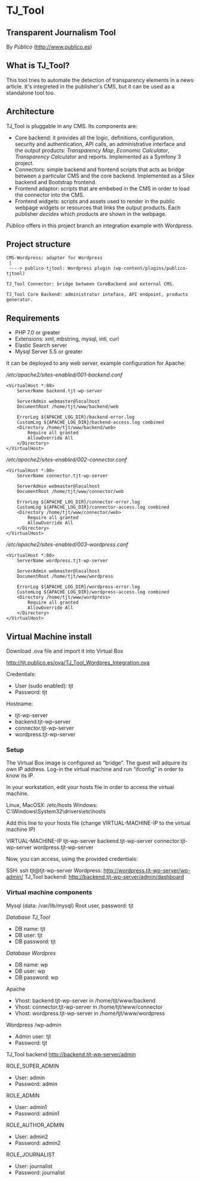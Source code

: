 # TJ_Tool


## Transparent Journalism Tool

By _Público_ (http://www.publico.es)

## What is TJ_Tool?

This tool tries to automate the detection of transparency elements in a news article. 
It's integreted in the publisher's CMS, but it can be used as a standalone tool too.

## Architecture

TJ_Tool is pluggable in any CMS. Its components are:

- Core backend: it provides all the logic, definitions, configuration, security and authentication, API calls, an administrative interface and the output products: *Transparency Map*, *Economic Calculator*, *Transparency Calculator* and reports.
Implemented as a Symfony 3 project.
- Connectors: simple backend and frontend scripts that acts as bridge between a particular CMS and the core backend. Implemented as a Silex backend and Bootstrap frontend.
- Frontend adaptor: scripts that are embebed in the CMS in order to load the connector into the CMS.
- Frontend widgets: scripts and assets used to render in the public webpage widgets or resources that links the output products. Each publisher *decides* which products are shown in the webpage.

_Público_ offers in this project branch an integration example with Wordpress.

## Project structure

```
CMS-Wordpress: adapter for Wordpress
 |
 ----> publico-tjtool: Wordpress plugin (wp-content/plugins/publico-tjtool)

TJ_Tool Connector: bridge between CoreBackend and external CMS.

TJ_Tool Core Backend: administrator inteface, API endpoint, products generator.
```


## Requirements

* PHP 7.0 or greater
* Extensions: xml, mbstring, mysql, intl, curl
* Elastic Search server
* Mysql Server 5.5 or greater

It can be deployed to any web server, example configuration for Apache:

*/etc/apache2/sites-enabled/001-backend.conf*

```
<VirtualHost *:80>
    ServerName backend.tjt-wp-server 

    ServerAdmin webmaster@localhost
    DocumentRoot /home/tjt/www/backend/web

    ErrorLog ${APACHE_LOG_DIR}/backend-error.log
    CustomLog ${APACHE_LOG_DIR}/backend-access.log combined
    <Directory /home/tjt/www/backend/web>   
        Require all granted
        AllowOverride All
    </Directory>
</VirtualHost>
```


*/etc/apache2/sites-enabled/002-connector.conf*

```
<VirtualHost *:80>
    ServerName connector.tjt-wp-server 

    ServerAdmin webmaster@localhost
    DocumentRoot /home/tjt/www/connector/web

    ErrorLog ${APACHE_LOG_DIR}/connector-error.log
    CustomLog ${APACHE_LOG_DIR}/connector-access.log combined
    <Directory /home/tjt/www/connector/web> 
        Require all granted
        AllowOverride All
    </Directory>
</VirtualHost>
```

*/etc/apache2/sites-enabled/003-wordpress.conf*

```
<VirtualHost *:80>
    ServerName wordpress.tjt-wp-server 

    ServerAdmin webmaster@localhost
    DocumentRoot /home/tjt/www/wordpress

    ErrorLog ${APACHE_LOG_DIR}/wordpress-error.log
    CustomLog ${APACHE_LOG_DIR}/wordpress-access.log combined
    <Directory /home/tjt/www/wordpress> 
        Require all granted
        AllowOverride All
    </Directory>
</VirtualHost>
```


## Virtual Machine install

Download .ova file and import it into Virtual Box

http://tjt.publico.es/ova/TJ_Tool_Wordpres_Integration.ova

Credentials:

- User (sudo enabled): tjt
- Password: tjt

Hostname: 

- tjt-wp-server
- backend.tjt-wp-server
- connector.tjt-wp-server
- wordpress.tjt-wp-server


### Setup

The Virtual Box image is configured as “bridge”. The guest will adquire its own IP address.
Log-in the virtual machine and run “ifconfig” in order to know its IP.

In your workstation, edit your hosts file in order to access the virtual machine.

Linux, MacOSX: /etc/hosts
Windows: C:\Windows\System32\drivers\etc\hosts
 
Add this line to your hosts file (change VIRTUAL-MACHINE-IP to the virtual machine IP)

VIRTUAL-MACHINE-IP	tjt-wp-server backend.tjt-wp-server connector.tjt-wp-server wordpress.tjt-wp-server

Now, you can access, using the provided credentials:

SSH: ssh tjt@tjt-wp-server
Wordpress: http://wordpress.tjt-wp-server/wp-admin/
TJ_Tool backend: http://backend.tjt-wp-server/admin/dashboard

### Virtual machine components

Mysql (data: /var/lib/mysql)
Root user, password: tjt

*Database TJ_Tool*
- DB name: tjt
- DB user: tjt
- DB password: tjt

*Database Wordpres*
- DB name: wp
- DB user: wp
- DB password: wp


Apache
- Vhost: backend.tjt-wp-server in /home/tjt/www/backend
- Vhost: connector.tjt-wp-server in /home/tjt/www/connector
- Vhost: wordpress.tjt-wp-server in /home/tjt/www/wordpress


Wordpress /wp-admin
- Admin user: tjt
- Password: tjt


TJ_Tool backend http://backend.tjt-wp-server/admin

ROLE_SUPER_ADMIN
- User: admin
- Password: admin

ROLE_ADMIN
- User: admin1
- Password: admin1

ROLE_AUTHOR_ADMIN
- User: admin2
- Password: admin2

ROLE_JOURNALIST
- User: journalist
- Password: journalist



